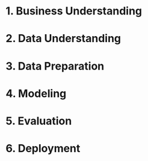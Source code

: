 # 1. Business Understanding

# 2. Data Understanding

# 3. Data Preparation

# 4. Modeling

# 5. Evaluation

# 6. Deployment
